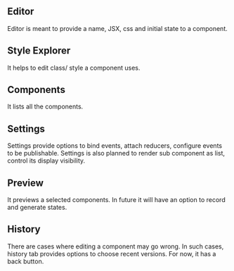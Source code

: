 ## Editor

Editor is meant to provide a name, JSX, css and initial state to a component.

## Style Explorer

It helps to edit class/ style a component uses.

## Components

It lists all the components.


## Settings

Settings provide options to bind events, attach reducers, configure events to be publishable. Settings is also planned to render sub component as list, control its display visibility.

## Preview

It previews a selected components. In future it will have an option to record and generate states.


## History

There are cases where editing a component may go wrong. In such cases, history tab provides options to choose recent versions. For now, it has a back button.


